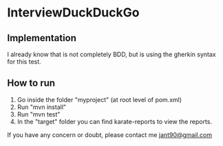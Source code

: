 # InterviewDuckDuckGo

## Implementation
I already know that is not completely BDD, but is using the gherkin syntax for this test.


## How to run
1. Go inside the folder "myproject" (at root level of pom.xml)
2. Run "mvn install"
3. Run "mvn test"
4. In the "target" folder you can find karate-reports to view the reports.

If you have any concern or doubt, please contact me jant90@gmail.com
